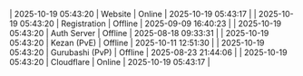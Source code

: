 | 2025-10-19 05:43:20 | Website | Online | 2025-10-19 05:43:17 |
| 2025-10-19 05:43:20 | Registration | Offline | 2025-09-09 16:40:23 |
| 2025-10-19 05:43:20 | Auth Server | Offline | 2025-08-18 09:33:31 |
| 2025-10-19 05:43:20 | Kezan (PvE) | Offline | 2025-10-11 12:51:30 |
| 2025-10-19 05:43:20 | Gurubashi (PvP) | Offline | 2025-08-23 21:44:06 |
| 2025-10-19 05:43:20 | Cloudflare | Online | 2025-10-19 05:43:17 |
